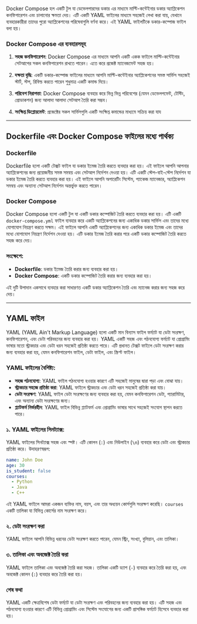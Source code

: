 Docker Compose হল একটি টুল যা ডেভেলপারদের ডকার এর মাধ্যমে মাল্টি-কন্টেইনার ডকার অ্যাপ্লিকেশন কনফিগারেশন এবং চালানোর ক্ষমতা দেয়। এটি একটি YAML ফাইলের মাধ্যমে সহজেই লেখা করা যায়, যেখানে ব্যবহারকারীরা তাদের পুরো অ্যাপ্লিকেশনের পরিষেবাগুলি বর্ণনা করে। এই YAML ফাইলটিকে ডকার-কম্পোজ ফাইল বলা হয়।

### Docker Compose এর ব্যবহারসমূহ

1. **সহজ কনফিগারেশন**: Docker Compose এর মাধ্যমে আপনি একটি একক ফাইলে মাল্টি-কন্টেইনার সেটআপের সকল কনফিগারেশন রাখতে পারেন। এতে করে প্রজেক্ট ম্যানেজমেন্ট সহজ হয়।

2. **দক্ষতা বৃদ্ধি**: একটি ডকার-কম্পোজ ফাইলের মাধ্যমে আপনি মাল্টি-কন্টেইনার অ্যাপ্লিকেশনের সমস্ত সার্ভিস সহজেই স্টার্ট, স্টপ, রিবিল্ড করতে পারেন শুধুমাত্র একটি কমান্ড দিয়ে।

3. **পরিবেশ নিরাপত্তা**: Docker Compose ব্যবহার করে ভিন্ন ভিন্ন পরিবেশের (যেমন ডেভেলপমেন্ট, টেস্টিং, প্রোডাকশন) জন্য আলাদা আলাদা সেটআপ তৈরি করা সম্ভব।

4. **সংক্ষিপ্ত ডিপ্লোয়মেন্ট**: প্রজেক্টের সকল সার্ভিসগুলি একটি সংক্ষিপ্ত কমান্ডের মাধ্যমে সক্রিয় করা যায

---
## Dockerfile এবং Docker Compose ফাইলের মধ্যে পার্থক্য

### Dockerfile

Dockerfile হলো একটি টেক্সট ফাইল যা ডকার ইমেজ তৈরি করতে ব্যবহার করা হয়। এই ফাইলে আপনি আপনার অ্যাপ্লিকেশনের জন্য প্রয়োজনীয় সমস্ত সমন্বয় এবং সেটআপ নির্দেশন দেওয়া হয়। এটি একটি স্টেপ-বাই-স্টেপ নির্দেশন যা ডকার ইমেজ তৈরি করতে ব্যবহার করা হয়। এই ফাইলে আপনি অপারেটিং সিস্টেম, প্যাকেজ ম্যানেজার, অ্যাপ্লিকেশন সমন্বয় এবং অন্যান্য সেটআপ নির্দেশন অন্তর্ভুক্ত করতে পারেন।

### Docker Compose

Docker Compose হলো একটি টুল যা একটি ডকার কম্পোজিট তৈরি করতে ব্যবহার করা হয়। এটি একটি `docker-compose.yml` ফাইল ব্যবহার করে একটি অ্যাপ্লিকেশনের জন্য একাধিক ডকার সার্ভিস এবং তাদের মধ্যে যোগাযোগ নিয়ন্ত্রণ করতে সক্ষম। এই ফাইলে আপনি একটি অ্যাপ্লিকেশনের জন্য একাধিক ডকার ইমেজ এবং তাদের মধ্যে যোগাযোগ নিয়ন্ত্রণ নির্দেশন দেওয়া হয়। এটি ডকার ইমেজ তৈরি করার পরে একটি ডকার কম্পোজিট তৈরি করতে সহজ করে দেয়।

### সংক্ষেপে:

- **Dockerfile**: ডকার ইমেজ তৈরি করার জন্য ব্যবহার করা হয়।
- **Docker Compose**: একটি ডকার কম্পোজিট তৈরি করার জন্য ব্যবহার করা হয়।

এই দুটি উপাদান একসাথে ব্যবহার করা সাধারণত একটি ডকার অ্যাপ্লিকেশন তৈরি এবং ম্যানেজ করার জন্য সহজ করে দেয়।

--- 
## YAML ফাইল 
YAML (YAML Ain't Markup Language) হলো একটি মান বিন্যাস ফাইল ফর্ম্যাট যা ডেটা সংরক্ষণ, কনফিগারেশন, এবং ডেটা পরিবহনের জন্য ব্যবহার করা হয়। YAML একটি সহজ এবং পঠনযোগ্য ফর্ম্যাট যা প্রোগ্রামিং ভাষার মতো স্ট্রাকচার এবং ডেটা ধরন সহজেই প্রতিষ্ঠা করতে পারে। এটি প্রধানত টেক্সট ফাইলে ডেটা সংরক্ষণ করার জন্য ব্যবহার করা হয়, যেমন কনফিগারেশন ফাইল, ডেটা ফাইল, এবং স্ক্রিপ্ট ফাইল।

### YAML ফাইলের বৈশিষ্ট্য:

- **সহজ পঠনযোগ্য**: YAML ফাইল পঠনযোগ্য হওয়ার কারণে এটি সহজেই মানুষের দ্বারা পড়া এবং বোঝা যায়।
- **স্ট্রাকচার সহজে প্রতিষ্ঠা করা**: YAML ফাইলে স্ট্রাকচার এবং ডেটা ধরন সহজেই প্রতিষ্ঠা করা যায়।
- **ডেটা সংরক্ষণ**: YAML ফাইল ডেটা সংরক্ষণের জন্য ব্যবহার করা হয়, যেমন কনফিগারেশন ডেটা, প্যারামিটার, এবং অন্যান্য ডেটা সংরক্ষণের জন্য।
- **প্ল্যাটফর্ম নির্ভরহীন**: YAML ফাইল বিভিন্ন প্ল্যাটফর্ম এবং প্রোগ্রামিং ভাষার সাথে সহজেই সংযোগ স্থাপন করতে পারে।

### ১. YAML ফাইলের সিনট্যাক্স:

YAML ফাইলের সিনট্যাক্স সহজ এবং স্পষ্ট। এটি কোলন (`:`) এবং নিউলাইন (`\n`) ব্যবহার করে ডেটা এবং স্ট্রাকচার প্রতিষ্ঠা করে। উদাহরণস্বরূপ:

```yaml
name: John Doe
age: 30
is_student: false
courses:
  - Python
  - Java
  - C++
```

এই YAML ফাইলে আমরা একজন ব্যক্তির নাম, বয়স, এবং তার অধ্যয়ন কোর্সগুলি সংরক্ষণ করেছি। `courses` একটি তালিকা যা বিভিন্ন কোর্সের নাম সংরক্ষণ করে।


### ২. ডেটা সংরক্ষণ করা

YAML ফাইলে আপনি বিভিন্ন ধরনের ডেটা সংরক্ষণ করতে পারেন, যেমন স্ট্রিং, সংখ্যা, বুলিয়ান, এবং তালিকা।

### ৩. তালিকা এবং অবজেক্ট তৈরি করা

YAML ফাইলে তালিকা এবং অবজেক্ট তৈরি করা সহজ। তালিকা একটি ড্যাশ (`-`) ব্যবহার করে তৈরি করা হয়, এবং অবজেক্ট কোলন (`:`) ব্যবহার করে তৈরি করা হয়।


### শেষ কথা

YAML একটি ক্ষেত্রবিশেষ ডেটা ফর্ম্যাট যা ডেটা সংরক্ষণ এবং পরিবহনের জন্য ব্যবহার করা হয়। এটি সহজ এবং পঠনযোগ্য হওয়ার কারণে এটি বিভিন্ন প্রোগ্রামিং এবং সিস্টেম সংযোগের জন্য একটি প্রাসঙ্গিক ফর্ম্যাট হিসেবে ব্যবহার করা হয়।
